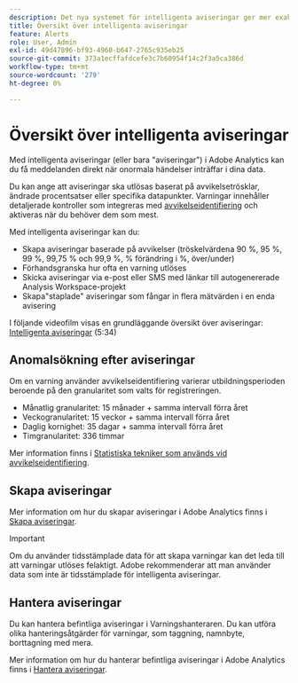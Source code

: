 ```yaml
---
description: Det nya systemet för intelligenta aviseringar ger mer exakt kontroll över aviseringar och integrerar avvikelseidentifiering med varningssystemet.
title: Översikt över intelligenta aviseringar
feature: Alerts
role: User, Admin
exl-id: 49d47896-bf93-4960-b647-2765c935eb25
source-git-commit: 373a1ecffafdcefe3c7b60954f14c2f3a5ca386d
workflow-type: tm+mt
source-wordcount: '279'
ht-degree: 0%

---
```


# Översikt över intelligenta aviseringar

Med intelligenta aviseringar (eller bara &quot;aviseringar&quot;) i Adobe Analytics kan du få meddelanden direkt när onormala händelser inträffar i dina data.

Du kan ange att aviseringar ska utlösas baserat på avvikelsetrösklar, ändrade procentsatser eller specifika datapunkter. Varningar innehåller detaljerade kontroller som integreras med [avvikelseidentifiering](/help/analyze/analysis-workspace/c-anomaly-detection/anomaly-detection.md) och aktiveras när du behöver dem som mest.

Med intelligenta aviseringar kan du:

* Skapa aviseringar baserade på avvikelser (tröskelvärdena 90 %, 95 %, 99 %, 99,75 % och 99,9 %, % förändring i %, över/under)
* Förhandsgranska hur ofta en varning utlöses
* Skicka aviseringar via e-post eller SMS med länkar till autogenererade Analysis Workspace-projekt
* Skapa&quot;staplade&quot; aviseringar som fångar in flera mätvärden i en enda avisering

I följande videofilm visas en grundläggande översikt över aviseringar: [Intelligenta aviseringar](https://experienceleague.adobe.com/docs/analytics-learn/tutorials/data-science/intelligent-alerts.html) (5:34)

## Anomalsökning efter aviseringar

Om en varning använder avvikelseidentifiering varierar utbildningsperioden beroende på den granularitet som valts för registreringen.

* Månatlig granularitet: 15 månader + samma intervall förra året
* Veckogranularitet: 15 veckor + samma intervall förra året
* Daglig kornighet: 35 dagar + samma intervall förra året
* Timgranularitet: 336 timmar

Mer information finns i [Statistiska tekniker som används vid avvikelseidentifiering](/help/analyze/analysis-workspace/c-anomaly-detection/statistics-anomaly-detection.md).

## Skapa aviseringar

Mer information om hur du skapar aviseringar i Adobe Analytics finns i [Skapa aviseringar](/help/analyze/analysis-workspace/c-intelligent-alerts/alert-builder.md).

>[!IMPORTANT]
>
>Om du använder tidsstämplade data för att skapa varningar kan det leda till att varningar utlöses felaktigt. Adobe rekommenderar att man använder data som inte är tidsstämplade för intelligenta aviseringar.

## Hantera aviseringar

Du kan hantera befintliga aviseringar i Varningshanteraren. Du kan utföra olika hanteringsåtgärder för varningar, som taggning, namnbyte, borttagning med mera.

Mer information om hur du hanterar befintliga aviseringar i Adobe Analytics finns i [Hantera aviseringar](/help/components/c-alerts/alert-manager.md).
